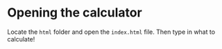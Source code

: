 # Opening the calculator

Locate the `html` folder and open the `index.html` file. Then type in what to calculate!
